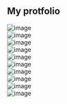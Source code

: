 ##  My protfolio <br>
![image](https://user-images.githubusercontent.com/110189253/221423417-aa7a3701-9736-4955-baa0-ec18fd4d4b7b.png)<br>
![image](https://user-images.githubusercontent.com/110189253/221423504-5f899865-3152-4703-b9ba-1cd34fadc2ed.png)<br>
![image](https://user-images.githubusercontent.com/110189253/221423588-2cf2356a-1e8e-4013-bdaf-53d0aa50ba17.png)<br>
![image](https://user-images.githubusercontent.com/110189253/221423631-2feb6052-f27b-4c10-9ff0-f34edce34b51.png)<br>
![image](https://user-images.githubusercontent.com/110189253/221423674-07eff866-52df-4373-bc80-827f10d683d3.png)<br>
![image](https://user-images.githubusercontent.com/110189253/221423873-5ada3fae-93ae-45d9-b664-10ec8d613745.png)<br>
![image](https://user-images.githubusercontent.com/110189253/221423900-13bd8038-6630-47a0-9f37-e5e672af670a.png)<br>
![image](https://user-images.githubusercontent.com/110189253/221423925-5902c79c-aece-4a8e-a3c7-93abd99c0e9d.png)<br>
![image](https://user-images.githubusercontent.com/110189253/221423708-d21c8ad4-22eb-430d-93c5-254750abbb5c.png)<br>
![image](https://user-images.githubusercontent.com/110189253/221423765-19a02710-569f-4399-a45a-cabc4ab7cba3.png)<br>








